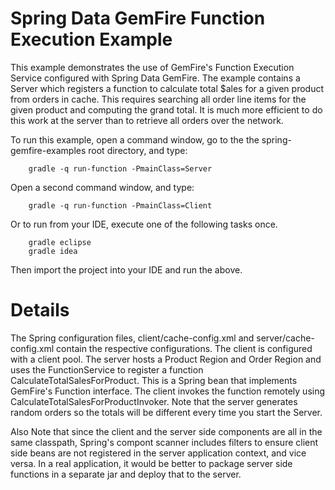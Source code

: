 Spring Data GemFire Function Execution Example
==============================================

This example demonstrates the use of GemFire's Function Execution Service configured with Spring Data GemFire. The example contains a Server which registers a function to calculate total $ales for a given product from orders in cache. This requires searching all order line items for the given product and computing the grand total. It is much more efficient to do this work at the server than to retrieve all orders over the network.

To run this example, open a command window, go to the the spring-gemfire-examples root directory, and type:

        gradle -q run-function -PmainClass=Server

Open a second command window, and type:

        gradle -q run-function -PmainClass=Client

Or to run from your IDE, execute one of the following tasks once.

        gradle eclipse
        gradle idea 

Then import the project into your IDE and run the above.

# Details
The Spring configuration files, client/cache-config.xml and server/cache-config.xml contain the respective configurations. The client is configured with a client pool. The server hosts a Product Region and Order Region and uses the FunctionService to register a function CalculateTotalSalesForProduct. This is a Spring bean that implements GemFire's Function interface. The client invokes the function remotely using CalculateTotalSalesForProductInvoker. Note that the server generates random orders so the totals will be different every time you start the Server.

Also Note that since the client and the server side components are all in the same classpath, Spring's compont scanner includes filters to ensure client side beans are not registered in the server application context, and vice versa. In a real application, it would be better to package server side functions in a separate jar and deploy that to the server. 
